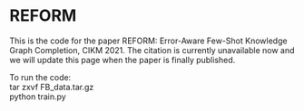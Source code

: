# REFORM

This is the code for the paper REFORM: Error-Aware Few-Shot Knowledge Graph Completion, CIKM 2021.
The citation is currently unavailable now and we will update this page when the paper is finally published.

To run the code:  
tar zxvf FB_data.tar.gz  
python train.py  

